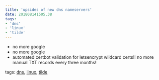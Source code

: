 ```yaml
---
title: 'upsides of new dns nameservers'
date: 201808141505.38
tags:
- 'dns'
- 'linux'
- 'tilde'
---
```


-   no more google
-   no more google
-   automated certbot validation for letsencrypt wildcard certs!! no
    more manual TXT records every three months!

tags: [dns](tag_dns.html), [linux](tag_linux.html),
[tilde](tag_tilde.html)
